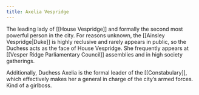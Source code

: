 ```yaml
---
title: Axelia Vespridge
---
```


The leading lady of [[House Vespridge]] and formally the second most powerful person in the city. For reasons unknown, the [[Ainsley Vespridge|Duke]] is highly reclusive and rarely appears in public, so the Duchess acts as the face of House Vespridge. She frequently appears at [[Vesper Ridge Parliamentary Council]] assemblies and in high society gatherings.

Additionally, Duchess Axelia is the formal leader of the [[Constabulary]], which effectively makes her a general in charge of the city’s armed forces. Kind of a girlboss.